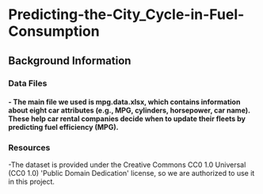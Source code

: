 # Predicting-the-City_Cycle-in-Fuel-Consumption
## Background Information

### Data Files
#### - The main file we used is mpg.data.xlsx, which contains information about eight car attributes (e.g., MPG, cylinders, horsepower, car name). These help car rental companies decide when to update their fleets by predicting fuel efficiency (MPG).

### Resources
-The dataset is provided under the Creative Commons CC0 1.0 Universal (CC0 1.0) 'Public Domain Dedication' license, so we are authorized to use it in this project.
